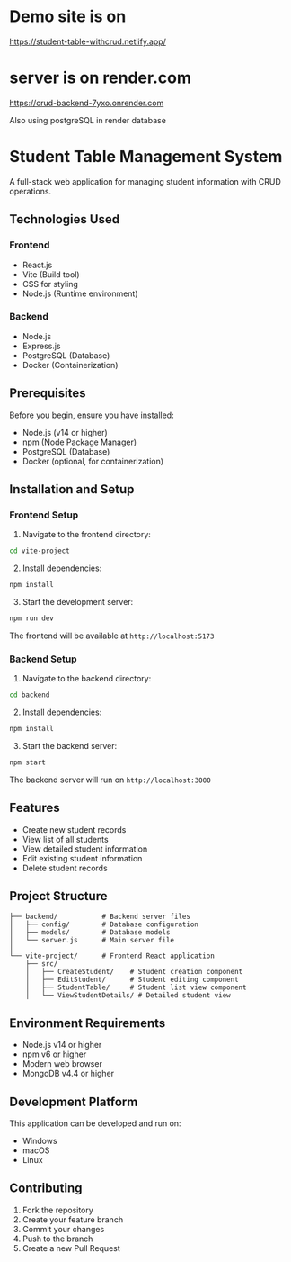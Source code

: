 # Demo site is on

https://student-table-withcrud.netlify.app/

# server is on render.com

https://crud-backend-7yxo.onrender.com

Also using postgreSQL in render database

# Student Table Management System

A full-stack web application for managing student information with CRUD operations.

## Technologies Used

### Frontend

- React.js
- Vite (Build tool)
- CSS for styling
- Node.js (Runtime environment)

### Backend

- Node.js
- Express.js
- PostgreSQL (Database)
- Docker (Containerization)

## Prerequisites

Before you begin, ensure you have installed:

- Node.js (v14 or higher)
- npm (Node Package Manager)
- PostgreSQL (Database)
- Docker (optional, for containerization)

## Installation and Setup

### Frontend Setup

1. Navigate to the frontend directory:

```bash
cd vite-project
```

2. Install dependencies:

```bash
npm install
```

3. Start the development server:

```bash
npm run dev
```

The frontend will be available at `http://localhost:5173`

### Backend Setup

1. Navigate to the backend directory:

```bash
cd backend
```

2. Install dependencies:

```bash
npm install
```

3. Start the backend server:

```bash
npm start
```

The backend server will run on `http://localhost:3000`

## Features

- Create new student records
- View list of all students
- View detailed student information
- Edit existing student information
- Delete student records

## Project Structure

```
├── backend/           # Backend server files
│   ├── config/        # Database configuration
│   ├── models/        # Database models
│   └── server.js      # Main server file
│
└── vite-project/      # Frontend React application
    ├── src/
    │   ├── CreateStudent/    # Student creation component
    │   ├── EditStudent/      # Student editing component
    │   ├── StudentTable/     # Student list view component
    │   └── ViewStudentDetails/ # Detailed student view
```

## Environment Requirements

- Node.js v14 or higher
- npm v6 or higher
- Modern web browser
- MongoDB v4.4 or higher

## Development Platform

This application can be developed and run on:

- Windows
- macOS
- Linux

## Contributing

1. Fork the repository
2. Create your feature branch
3. Commit your changes
4. Push to the branch
5. Create a new Pull Request
